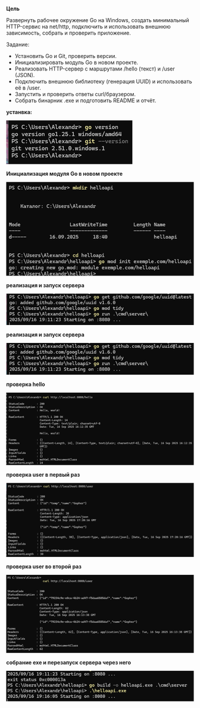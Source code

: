 **Цель**

Развернуть рабочее окружение Go на Windows, создать минимальный HTTP-сервис на net/http, подключить и использовать внешнюю зависимость, собрать и проверить приложение.

Задание:
-	Установить Go и Git, проверить версии.
-	Инициализировать модуль Go в новом проекте.
-	Реализовать HTTP-сервер с маршрутами /hello (текст) и /user (JSON).
-	Подключить внешнюю библиотеку (генерация UUID) и использовать её в /user.
-	Запустить и проверить ответы curl/браузером.
-	Собрать бинарник .exe и подготовить README и отчёт.

**устанвка:**

![установка](/image/imag1.png)

**Инициализация модуля Go в новом проекте**

![Инициализация ](/image/imeg2.png)

**реализация и запуск сервера**

![сервер](/image/image3.png)

**реализация и запуск сервера**

![сервер](/image/image3.png)

**проверка hello**

![сервер](/image/image4.png)

**проверка user в первый раз**

![сервер](/image/image7.png)

**проверка user во второй раз**

![сервер](/image/image5.png)

**собрание exe и перезапуск сервера через него**

![сервер](/image/image6.png)

